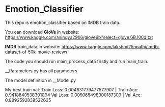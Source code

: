 # Emotion_Classifier

This repo is emotion_classifier based on IMDB train data.

You can download **GloVe** in website: https://www.kaggle.com/anindya2906/glove6b?select=glove.6B.100d.txt

**IMDB** train_data in website: https://www.kaggle.com/lakshmi25npathi/imdb-dataset-of-50k-movie-reviews

The code you should run main_process_data firstly and run main_train.

__Parameters.py has all parameters

The model definition in __Model.py

My best train val:
Train Loss: 0.004831779477577907 | Train Acc:  0.9418840538301094
Val Loss:  0.009065498300187309 | Val Acc:  0.8892592839522635
